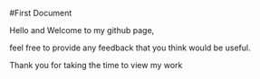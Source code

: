 #First Document

Hello and Welcome to my github page,

feel free to provide any feedback that you think would be useful.

Thank you for taking the time to view my work
